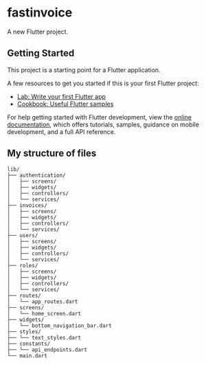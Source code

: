 # fastinvoice

A new Flutter project.

## Getting Started

This project is a starting point for a Flutter application.

A few resources to get you started if this is your first Flutter project:

- [Lab: Write your first Flutter app](https://docs.flutter.dev/get-started/codelab)
- [Cookbook: Useful Flutter samples](https://docs.flutter.dev/cookbook)

For help getting started with Flutter development, view the
[online documentation](https://docs.flutter.dev/), which offers tutorials,
samples, guidance on mobile development, and a full API reference.

## My structure of files

```
lib/
├── authentication/
│   ├── screens/
│   ├── widgets/
│   ├── controllers/
│   └── services/
├── invoices/
│   ├── screens/
│   ├── widgets/
│   ├── controllers/
│   └── services/
├── users/
│   ├── screens/
│   ├── widgets/
│   ├── controllers/
│   └── services/
├── roles/
│   ├── screens/
│   ├── widgets/
│   ├── controllers/
│   └── services/
├── routes/
│   └── app_routes.dart
├── screens/
│   └── home_screen.dart
├── widgets/
│   └── bottom_navigation_bar.dart
├── styles/
├── └── text_styles.dart
├── constants/ 
├── └── api_endpoints.dart
└── main.dart
```
